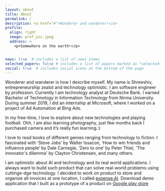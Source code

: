 ```yaml
---
layout: about
title: About
permalink: /
description: <a href="#">Wonderer and wanderer!</a>
profile:
  align: right
  image: prof_pic.jpeg
  address: >
    <p>Somewhere on the earth!</p>


news: true  # includes a list of news items
selected_papers: false # includes a list of papers marked as "selected={true}"
social: true  # includes social icons at the bottom of the page
---
```


Wonderer and wanderer is how I describe myself. My name is Shreeshiv, entrepreneurship zealot and technology optimistic. I am software engineer by profession. Currently I am technology analyst at Deutsche Bank. I earned Bachelor of Technology in Information Technology from Nirma University. During summer 2019, I did an internship at Microsoft, where I worked on a project of Ad Automation at Bing Ads. 

In my free-time, I love to explore about new technologies and playing football. Ohh, I am also learning photography, just few months back I purchased camera and it’s really fun learning.:)

I love to read books of different genres ranging from technology to fiction. I fascinated with ‘Steve Jobs’ by Walter Issacon, ‘How to win friends and influence people’ by Dale Carnegie, ‘Zero to one’ by Peter Thiel, 'The innovator's dilemma' by Clayton Christensen,  and many others. 

I am optimistic about AI and technology and its real world applications. I always want to build such product that can solve real-world problems using cuttinge-dge technology. I decided to work on product to store and organize all invoices at one location, I called [expense.AI](/expenseai/). Download demo application that I built as a prototype of a product on [Google play store](https://play.google.com/store/apps/details?id=com.tufanProtocol.onboardscreen)



